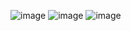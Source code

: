 ![image](https://github.com/user-attachments/assets/cd1291e3-210d-4762-9348-aee31606d7c6)
![image](https://github.com/user-attachments/assets/41b1aaa3-e45c-4b1c-b683-854aeac60cf5)
![image](https://github.com/user-attachments/assets/25cae22f-7655-44d8-9eab-997c142bbb80)
